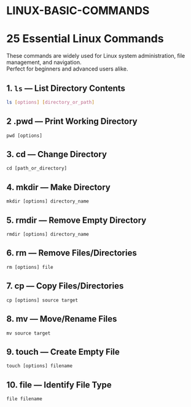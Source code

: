 # LINUX-BASIC-COMMANDS
# 25 Essential Linux Commands

These commands are widely used for Linux system administration, file management, and navigation.  
Perfect for beginners and advanced users alike.



## 1. `ls` — List Directory Contents
```bash
ls [options] [directory_or_path]
```

## 2 .pwd — Print Working Directory
```
pwd [options]
```


##  3. cd — Change Directory
```
cd [path_or_directory]
```

## 4. mkdir — Make Directory
```
mkdir [options] directory_name
```





## 5. rmdir — Remove Empty Directory
```
rmdir [options] directory_name
```

## 6. rm — Remove Files/Directories
```
rm [options] file
```

## 7. cp — Copy Files/Directories
```
cp [options] source target

```


##  8. mv — Move/Rename Files
```
mv source target

```


## 9. touch — Create Empty File
```
touch [options] filename
```


## 10. file — Identify File Type
```
file filename
```


